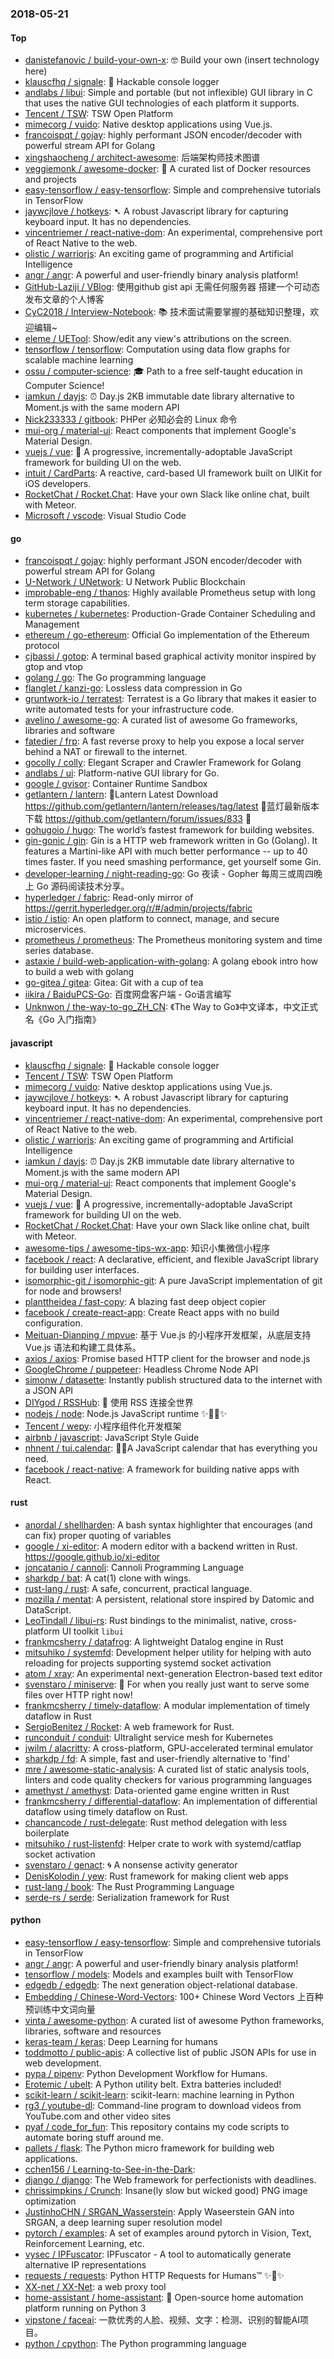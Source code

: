### 2018-05-21

#### Top
* [danistefanovic / build-your-own-x](https://github.com/danistefanovic/build-your-own-x): 🤓 Build your own (insert technology here)
* [klauscfhq / signale](https://github.com/klauscfhq/signale): 👋 Hackable console logger
* [andlabs / libui](https://github.com/andlabs/libui): Simple and portable (but not inflexible) GUI library in C that uses the native GUI technologies of each platform it supports.
* [Tencent / TSW](https://github.com/Tencent/TSW): TSW Open Platform
* [mimecorg / vuido](https://github.com/mimecorg/vuido): Native desktop applications using Vue.js.
* [francoispqt / gojay](https://github.com/francoispqt/gojay): highly performant JSON encoder/decoder with powerful stream API for Golang
* [xingshaocheng / architect-awesome](https://github.com/xingshaocheng/architect-awesome): 后端架构师技术图谱
* [veggiemonk / awesome-docker](https://github.com/veggiemonk/awesome-docker): 🐳 A curated list of Docker resources and projects
* [easy-tensorflow / easy-tensorflow](https://github.com/easy-tensorflow/easy-tensorflow): Simple and comprehensive tutorials in TensorFlow
* [jaywcjlove / hotkeys](https://github.com/jaywcjlove/hotkeys): ➷ A robust Javascript library for capturing keyboard input. It has no dependencies.
* [vincentriemer / react-native-dom](https://github.com/vincentriemer/react-native-dom): An experimental, comprehensive port of React Native to the web.
* [olistic / warriorjs](https://github.com/olistic/warriorjs): An exciting game of programming and Artificial Intelligence
* [angr / angr](https://github.com/angr/angr): A powerful and user-friendly binary analysis platform!
* [GitHub-Laziji / VBlog](https://github.com/GitHub-Laziji/VBlog): 使用github gist api 无需任何服务器 搭建一个可动态发布文章的个人博客
* [CyC2018 / Interview-Notebook](https://github.com/CyC2018/Interview-Notebook): 📚 技术面试需要掌握的基础知识整理，欢迎编辑~
* [eleme / UETool](https://github.com/eleme/UETool): Show/edit any view's attributions on the screen.
* [tensorflow / tensorflow](https://github.com/tensorflow/tensorflow): Computation using data flow graphs for scalable machine learning
* [ossu / computer-science](https://github.com/ossu/computer-science): 🎓 Path to a free self-taught education in Computer Science!
* [iamkun / dayjs](https://github.com/iamkun/dayjs): ⏰ Day.js 2KB immutable date library alternative to Moment.js with the same modern API
* [Nick233333 / gitbook](https://github.com/Nick233333/gitbook): PHPer 必知必会的 Linux 命令
* [mui-org / material-ui](https://github.com/mui-org/material-ui): React components that implement Google's Material Design.
* [vuejs / vue](https://github.com/vuejs/vue): 🖖 A progressive, incrementally-adoptable JavaScript framework for building UI on the web.
* [intuit / CardParts](https://github.com/intuit/CardParts): A reactive, card-based UI framework built on UIKit for iOS developers.
* [RocketChat / Rocket.Chat](https://github.com/RocketChat/Rocket.Chat): Have your own Slack like online chat, built with Meteor.
* [Microsoft / vscode](https://github.com/Microsoft/vscode): Visual Studio Code

#### go
* [francoispqt / gojay](https://github.com/francoispqt/gojay): highly performant JSON encoder/decoder with powerful stream API for Golang
* [U-Network / UNetwork](https://github.com/U-Network/UNetwork): U Network Public Blockchain
* [improbable-eng / thanos](https://github.com/improbable-eng/thanos): Highly available Prometheus setup with long term storage capabilities.
* [kubernetes / kubernetes](https://github.com/kubernetes/kubernetes): Production-Grade Container Scheduling and Management
* [ethereum / go-ethereum](https://github.com/ethereum/go-ethereum): Official Go implementation of the Ethereum protocol
* [cjbassi / gotop](https://github.com/cjbassi/gotop): A terminal based graphical activity monitor inspired by gtop and vtop
* [golang / go](https://github.com/golang/go): The Go programming language
* [flanglet / kanzi-go](https://github.com/flanglet/kanzi-go): Lossless data compression in Go
* [gruntwork-io / terratest](https://github.com/gruntwork-io/terratest): Terratest is a Go library that makes it easier to write automated tests for your infrastructure code.
* [avelino / awesome-go](https://github.com/avelino/awesome-go): A curated list of awesome Go frameworks, libraries and software
* [fatedier / frp](https://github.com/fatedier/frp): A fast reverse proxy to help you expose a local server behind a NAT or firewall to the internet.
* [gocolly / colly](https://github.com/gocolly/colly): Elegant Scraper and Crawler Framework for Golang
* [andlabs / ui](https://github.com/andlabs/ui): Platform-native GUI library for Go.
* [google / gvisor](https://github.com/google/gvisor): Container Runtime Sandbox
* [getlantern / lantern](https://github.com/getlantern/lantern): 🔴Lantern Latest Download https://github.com/getlantern/lantern/releases/tag/latest 🔴蓝灯最新版本下载 https://github.com/getlantern/forum/issues/833 🔴
* [gohugoio / hugo](https://github.com/gohugoio/hugo): The world’s fastest framework for building websites.
* [gin-gonic / gin](https://github.com/gin-gonic/gin): Gin is a HTTP web framework written in Go (Golang). It features a Martini-like API with much better performance -- up to 40 times faster. If you need smashing performance, get yourself some Gin.
* [developer-learning / night-reading-go](https://github.com/developer-learning/night-reading-go): Go 夜读 - Gopher 每周三或周四晚上 Go 源码阅读技术分享。
* [hyperledger / fabric](https://github.com/hyperledger/fabric): Read-only mirror of https://gerrit.hyperledger.org/r/#/admin/projects/fabric
* [istio / istio](https://github.com/istio/istio): An open platform to connect, manage, and secure microservices.
* [prometheus / prometheus](https://github.com/prometheus/prometheus): The Prometheus monitoring system and time series database.
* [astaxie / build-web-application-with-golang](https://github.com/astaxie/build-web-application-with-golang): A golang ebook intro how to build a web with golang
* [go-gitea / gitea](https://github.com/go-gitea/gitea): Gitea: Git with a cup of tea
* [iikira / BaiduPCS-Go](https://github.com/iikira/BaiduPCS-Go): 百度网盘客户端 - Go语言编写
* [Unknwon / the-way-to-go_ZH_CN](https://github.com/Unknwon/the-way-to-go_ZH_CN): 《The Way to Go》中文译本，中文正式名《Go 入门指南》

#### javascript
* [klauscfhq / signale](https://github.com/klauscfhq/signale): 👋 Hackable console logger
* [Tencent / TSW](https://github.com/Tencent/TSW): TSW Open Platform
* [mimecorg / vuido](https://github.com/mimecorg/vuido): Native desktop applications using Vue.js.
* [jaywcjlove / hotkeys](https://github.com/jaywcjlove/hotkeys): ➷ A robust Javascript library for capturing keyboard input. It has no dependencies.
* [vincentriemer / react-native-dom](https://github.com/vincentriemer/react-native-dom): An experimental, comprehensive port of React Native to the web.
* [olistic / warriorjs](https://github.com/olistic/warriorjs): An exciting game of programming and Artificial Intelligence
* [iamkun / dayjs](https://github.com/iamkun/dayjs): ⏰ Day.js 2KB immutable date library alternative to Moment.js with the same modern API
* [mui-org / material-ui](https://github.com/mui-org/material-ui): React components that implement Google's Material Design.
* [vuejs / vue](https://github.com/vuejs/vue): 🖖 A progressive, incrementally-adoptable JavaScript framework for building UI on the web.
* [RocketChat / Rocket.Chat](https://github.com/RocketChat/Rocket.Chat): Have your own Slack like online chat, built with Meteor.
* [awesome-tips / awesome-tips-wx-app](https://github.com/awesome-tips/awesome-tips-wx-app): 知识小集微信小程序
* [facebook / react](https://github.com/facebook/react): A declarative, efficient, and flexible JavaScript library for building user interfaces.
* [isomorphic-git / isomorphic-git](https://github.com/isomorphic-git/isomorphic-git): A pure JavaScript implementation of git for node and browsers!
* [planttheidea / fast-copy](https://github.com/planttheidea/fast-copy): A blazing fast deep object copier
* [facebook / create-react-app](https://github.com/facebook/create-react-app): Create React apps with no build configuration.
* [Meituan-Dianping / mpvue](https://github.com/Meituan-Dianping/mpvue): 基于 Vue.js 的小程序开发框架，从底层支持 Vue.js 语法和构建工具体系。
* [axios / axios](https://github.com/axios/axios): Promise based HTTP client for the browser and node.js
* [GoogleChrome / puppeteer](https://github.com/GoogleChrome/puppeteer): Headless Chrome Node API
* [simonw / datasette](https://github.com/simonw/datasette): Instantly publish structured data to the internet with a JSON API
* [DIYgod / RSSHub](https://github.com/DIYgod/RSSHub): 🍰 使用 RSS 连接全世界
* [nodejs / node](https://github.com/nodejs/node): Node.js JavaScript runtime ✨🐢🚀✨
* [Tencent / wepy](https://github.com/Tencent/wepy): 小程序组件化开发框架
* [airbnb / javascript](https://github.com/airbnb/javascript): JavaScript Style Guide
* [nhnent / tui.calendar](https://github.com/nhnent/tui.calendar): 🍞📅A JavaScript calendar that has everything you need.
* [facebook / react-native](https://github.com/facebook/react-native): A framework for building native apps with React.

#### rust
* [anordal / shellharden](https://github.com/anordal/shellharden): A bash syntax highlighter that encourages (and can fix) proper quoting of variables
* [google / xi-editor](https://github.com/google/xi-editor): A modern editor with a backend written in Rust. https://google.github.io/xi-editor
* [joncatanio / cannoli](https://github.com/joncatanio/cannoli): Cannoli Programming Language
* [sharkdp / bat](https://github.com/sharkdp/bat): A cat(1) clone with wings.
* [rust-lang / rust](https://github.com/rust-lang/rust): A safe, concurrent, practical language.
* [mozilla / mentat](https://github.com/mozilla/mentat): A persistent, relational store inspired by Datomic and DataScript.
* [LeoTindall / libui-rs](https://github.com/LeoTindall/libui-rs): Rust bindings to the minimalist, native, cross-platform UI toolkit `libui`
* [frankmcsherry / datafrog](https://github.com/frankmcsherry/datafrog): A lightweight Datalog engine in Rust
* [mitsuhiko / systemfd](https://github.com/mitsuhiko/systemfd): Development helper utility for helping with auto reloading for projects supporting systemd socket activation
* [atom / xray](https://github.com/atom/xray): An experimental next-generation Electron-based text editor
* [svenstaro / miniserve](https://github.com/svenstaro/miniserve): 🌟 For when you really just want to serve some files over HTTP right now!
* [frankmcsherry / timely-dataflow](https://github.com/frankmcsherry/timely-dataflow): A modular implementation of timely dataflow in Rust
* [SergioBenitez / Rocket](https://github.com/SergioBenitez/Rocket): A web framework for Rust.
* [runconduit / conduit](https://github.com/runconduit/conduit): Ultralight service mesh for Kubernetes
* [jwilm / alacritty](https://github.com/jwilm/alacritty): A cross-platform, GPU-accelerated terminal emulator
* [sharkdp / fd](https://github.com/sharkdp/fd): A simple, fast and user-friendly alternative to 'find'
* [mre / awesome-static-analysis](https://github.com/mre/awesome-static-analysis): A curated list of static analysis tools, linters and code quality checkers for various programming languages
* [amethyst / amethyst](https://github.com/amethyst/amethyst): Data-oriented game engine written in Rust
* [frankmcsherry / differential-dataflow](https://github.com/frankmcsherry/differential-dataflow): An implementation of differential dataflow using timely dataflow on Rust.
* [chancancode / rust-delegate](https://github.com/chancancode/rust-delegate): Rust method delegation with less boilerplate
* [mitsuhiko / rust-listenfd](https://github.com/mitsuhiko/rust-listenfd): Helper crate to work with systemd/catflap socket activation
* [svenstaro / genact](https://github.com/svenstaro/genact): 🌀 A nonsense activity generator
* [DenisKolodin / yew](https://github.com/DenisKolodin/yew): Rust framework for making client web apps
* [rust-lang / book](https://github.com/rust-lang/book): The Rust Programming Language
* [serde-rs / serde](https://github.com/serde-rs/serde): Serialization framework for Rust

#### python
* [easy-tensorflow / easy-tensorflow](https://github.com/easy-tensorflow/easy-tensorflow): Simple and comprehensive tutorials in TensorFlow
* [angr / angr](https://github.com/angr/angr): A powerful and user-friendly binary analysis platform!
* [tensorflow / models](https://github.com/tensorflow/models): Models and examples built with TensorFlow
* [edgedb / edgedb](https://github.com/edgedb/edgedb): The next generation object-relational database.
* [Embedding / Chinese-Word-Vectors](https://github.com/Embedding/Chinese-Word-Vectors): 100+ Chinese Word Vectors 上百种预训练中文词向量
* [vinta / awesome-python](https://github.com/vinta/awesome-python): A curated list of awesome Python frameworks, libraries, software and resources
* [keras-team / keras](https://github.com/keras-team/keras): Deep Learning for humans
* [toddmotto / public-apis](https://github.com/toddmotto/public-apis): A collective list of public JSON APIs for use in web development.
* [pypa / pipenv](https://github.com/pypa/pipenv): Python Development Workflow for Humans.
* [Erotemic / ubelt](https://github.com/Erotemic/ubelt): A Python utility belt. Extra batteries included!
* [scikit-learn / scikit-learn](https://github.com/scikit-learn/scikit-learn): scikit-learn: machine learning in Python
* [rg3 / youtube-dl](https://github.com/rg3/youtube-dl): Command-line program to download videos from YouTube.com and other video sites
* [pyaf / code_for_fun](https://github.com/pyaf/code_for_fun): This repository contains my code scripts to automate boring stuff around me.
* [pallets / flask](https://github.com/pallets/flask): The Python micro framework for building web applications.
* [cchen156 / Learning-to-See-in-the-Dark](https://github.com/cchen156/Learning-to-See-in-the-Dark): 
* [django / django](https://github.com/django/django): The Web framework for perfectionists with deadlines.
* [chrissimpkins / Crunch](https://github.com/chrissimpkins/Crunch): Insane(ly slow but wicked good) PNG image optimization
* [JustinhoCHN / SRGAN_Wasserstein](https://github.com/JustinhoCHN/SRGAN_Wasserstein): Apply Waseerstein GAN into SRGAN, a deep learning super resolution model
* [pytorch / examples](https://github.com/pytorch/examples): A set of examples around pytorch in Vision, Text, Reinforcement Learning, etc.
* [vysec / IPFuscator](https://github.com/vysec/IPFuscator): IPFuscator - A tool to automatically generate alternative IP representations
* [requests / requests](https://github.com/requests/requests): Python HTTP Requests for Humans™ ✨🍰✨
* [XX-net / XX-Net](https://github.com/XX-net/XX-Net): a web proxy tool
* [home-assistant / home-assistant](https://github.com/home-assistant/home-assistant): 🏡 Open-source home automation platform running on Python 3
* [vipstone / faceai](https://github.com/vipstone/faceai): 一款优秀的人脸、视频、文字：检测、识别的智能AI项目。
* [python / cpython](https://github.com/python/cpython): The Python programming language
